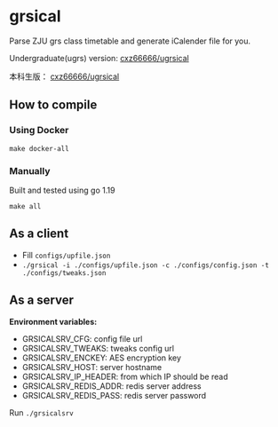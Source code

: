 # grsical

Parse ZJU grs class timetable and generate iCalender file for you.

Undergraduate(ugrs) version: [cxz66666/ugrsical](https://github.com/cxz66666/ugrsical)

本科生版： [cxz66666/ugrsical](https://github.com/cxz66666/ugrsical)


## How to compile

### Using Docker

```
make docker-all
```

### Manually

Built and tested using go 1.19

```
make all
```

## As a client

- Fill `configs/upfile.json`
- `./grsical -i ./configs/upfile.json -c ./configs/config.json -t ./configs/tweaks.json`

## As a server

**Environment variables:**

- GRSICALSRV_CFG: config file url
- GRSICALSRV_TWEAKS: tweaks config url
- GRSICALSRV_ENCKEY: AES encryption key
- GRSICALSRV_HOST: server hostname
- GRSICALSRV_IP_HEADER: from which IP should be read
- GRSICALSRV_REDIS_ADDR: redis server address
- GRSICALSRV_REDIS_PASS: redis server password

Run `./grsicalsrv`